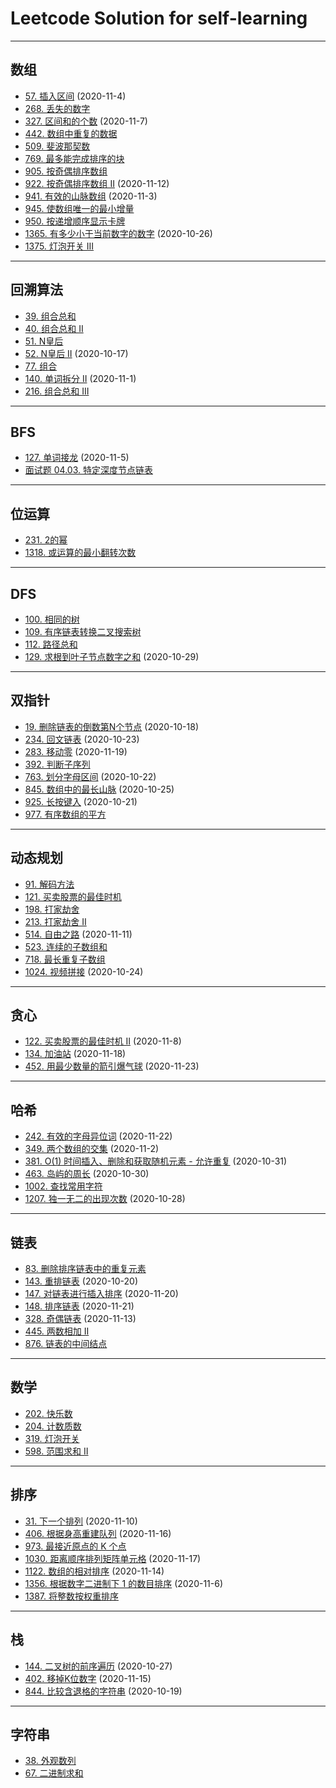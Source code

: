 # Leetcode Solution for self-learning

---

## 数组

- [57. 插入区间](https://leetcode-cn.com/problems/insert-interval/) (2020-11-4)
- [268. 丢失的数字](https://leetcode-cn.com/problems/missing-number/)
- [327. 区间和的个数](https://leetcode-cn.com/problems/count-of-range-sum/) (2020-11-7)
- [442. 数组中重复的数据](https://leetcode-cn.com/problems/find-all-duplicates-in-an-array/)
- [509. 斐波那契数](https://leetcode-cn.com/problems/fibonacci-number/)
- [769. 最多能完成排序的块](https://leetcode-cn.com/problems/max-chunks-to-make-sorted/)
- [905. 按奇偶排序数组](https://leetcode-cn.com/problems/sort-array-by-parity/)
- [922. 按奇偶排序数组 II](https://leetcode-cn.com/problems/sort-array-by-parity-ii/) (2020-11-12)
- [941. 有效的山脉数组](https://leetcode-cn.com/problems/valid-mountain-array/) (2020-11-3)
- [945. 使数组唯一的最小增量](https://leetcode-cn.com/problems/minimum-increment-to-make-array-unique/)
- [950. 按递增顺序显示卡牌](https://leetcode-cn.com/problems/reveal-cards-in-increasing-order/)
- [1365. 有多少小于当前数字的数字](https://leetcode-cn.com/problems/how-many-numbers-are-smaller-than-the-current-number/) (2020-10-26)
- [1375. 灯泡开关 III](https://leetcode-cn.com/problems/bulb-switcher-iii/)

---

## 回溯算法

- [39. 组合总和](https://leetcode-cn.com/problems/combination-sum/)
- [40. 组合总和 II](https://leetcode-cn.com/problems/combination-sum-ii/)
- [51. N皇后](https://leetcode-cn.com/problems/n-queens/)
- [52. N皇后 II](https://leetcode-cn.com/problems/n-queens-ii/) (2020-10-17)
- [77. 组合](https://leetcode-cn.com/problems/combinations/)
- [140. 单词拆分 II](https://leetcode-cn.com/problems/word-break-ii/) (2020-11-1)
- [216. 组合总和 III](https://leetcode-cn.com/problems/combination-sum-iii/)

---

## BFS

- [127. 单词接龙](https://leetcode-cn.com/problems/word-ladder/) (2020-11-5)
- [面试题 04.03. 特定深度节点链表](https://leetcode-cn.com/problems/list-of-depth-lcci/)

---

## 位运算

- [231. 2的幂](https://leetcode-cn.com/problems/power-of-two/)
- [1318. 或运算的最小翻转次数](https://leetcode-cn.com/problems/minimum-flips-to-make-a-or-b-equal-to-c/)

---

## DFS

- [100. 相同的树](https://leetcode-cn.com/problems/same-tree/)
- [109. 有序链表转换二叉搜索树](https://leetcode-cn.com/problems/convert-sorted-list-to-binary-search-tree/)
- [112. 路径总和](https://leetcode-cn.com/problems/path-sum/)
- [129. 求根到叶子节点数字之和](https://leetcode-cn.com/problems/sum-root-to-leaf-numbers/) (2020-10-29)

---

## 双指针

- [19. 删除链表的倒数第N个节点](https://leetcode-cn.com/problems/remove-nth-node-from-end-of-list/) (2020-10-18)
- [234. 回文链表](https://leetcode-cn.com/problems/palindrome-linked-list/) (2020-10-23)
- [283. 移动零](https://leetcode-cn.com/problems/move-zeroes/) (2020-11-19)
- [392. 判断子序列](https://leetcode-cn.com/problems/is-subsequence/)
- [763. 划分字母区间](https://leetcode-cn.com/problems/partition-labels/) (2020-10-22)
- [845. 数组中的最长山脉](https://leetcode-cn.com/problems/longest-mountain-in-array/) (2020-10-25)
- [925. 长按键入](https://leetcode-cn.com/problems/long-pressed-name/) (2020-10-21)
- [977. 有序数组的平方](https://leetcode-cn.com/problems/squares-of-a-sorted-array/)

---

## 动态规划

- [91. 解码方法](https://leetcode-cn.com/problems/decode-ways/)
- [121. 买卖股票的最佳时机](https://leetcode-cn.com/problems/best-time-to-buy-and-sell-stock/)
- [198. 打家劫舍](https://leetcode-cn.com/problems/house-robber/)
- [213. 打家劫舍 II](https://leetcode-cn.com/problems/house-robber-ii/)
- [514. 自由之路](https://leetcode-cn.com/problems/freedom-trail/) (2020-11-11)
- [523. 连续的子数组和](https://leetcode-cn.com/problems/continuous-subarray-sum/)
- [718. 最长重复子数组](https://leetcode-cn.com/problems/maximum-length-of-repeated-subarray/)
- [1024. 视频拼接](https://leetcode-cn.com/problems/video-stitching/) (2020-10-24)

---

## 贪心

- [122. 买卖股票的最佳时机 II](https://leetcode-cn.com/problems/best-time-to-buy-and-sell-stock-ii/) (2020-11-8)
- [134. 加油站](https://leetcode-cn.com/problems/gas-station/) (2020-11-18)
- [452. 用最少数量的箭引爆气球](https://leetcode-cn.com/problems/minimum-number-of-arrows-to-burst-balloons/) (2020-11-23)

---

## 哈希

- [242. 有效的字母异位词](https://leetcode-cn.com/problems/valid-anagram/) (2020-11-22)
- [349. 两个数组的交集](https://leetcode-cn.com/problems/intersection-of-two-arrays/) (2020-11-2)
- [381. O(1) 时间插入、删除和获取随机元素 - 允许重复](https://leetcode-cn.com/problems/insert-delete-getrandom-o1-duplicates-allowed/) (2020-10-31)
- [463. 岛屿的周长](https://leetcode-cn.com/problems/island-perimeter/) (2020-10-30)
- [1002. 查找常用字符](https://leetcode-cn.com/problems/find-common-characters/)
- [1207. 独一无二的出现次数](https://leetcode-cn.com/problems/unique-number-of-occurrences/) (2020-10-28)

---

## 链表

- [83. 删除排序链表中的重复元素](https://leetcode-cn.com/problems/remove-duplicates-from-sorted-list/)
- [143. 重排链表](https://leetcode-cn.com/problems/reorder-list/) (2020-10-20)
- [147. 对链表进行插入排序](https://leetcode-cn.com/problems/insertion-sort-list/) (2020-11-20)
- [148. 排序链表](https://leetcode-cn.com/problems/sort-list/) (2020-11-21)
- [328. 奇偶链表](https://leetcode-cn.com/problems/odd-even-linked-list/) (2020-11-13)
- [445. 两数相加 II](https://leetcode-cn.com/problems/add-two-numbers-ii/)
- [876. 链表的中间结点](https://leetcode-cn.com/problems/middle-of-the-linked-list/)

---

## 数学

- [202. 快乐数](https://leetcode-cn.com/problems/happy-number/)
- [204. 计数质数](https://leetcode-cn.com/problems/count-primes/)
- [319. 灯泡开关](https://leetcode-cn.com/problems/bulb-switcher/)
- [598. 范围求和 II](https://leetcode-cn.com/problems/range-addition-ii/)

---

## 排序

- [31. 下一个排列](https://leetcode-cn.com/problems/next-permutation/) (2020-11-10)
- [406. 根据身高重建队列](https://leetcode-cn.com/problems/queue-reconstruction-by-height/) (2020-11-16)
- [973. 最接近原点的 K 个点](https://leetcode-cn.com/problems/k-closest-points-to-origin/)
- [1030. 距离顺序排列矩阵单元格](https://leetcode-cn.com/problems/matrix-cells-in-distance-order/) (2020-11-17)
- [1122. 数组的相对排序](https://leetcode-cn.com/problems/relative-sort-array/) (2020-11-14)
- [1356. 根据数字二进制下 1 的数目排序](https://leetcode-cn.com/problems/sort-integers-by-the-number-of-1-bits/) (2020-11-6)
- [1387. 将整数按权重排序](https://leetcode-cn.com/problems/sort-integers-by-the-power-value/)

---

## 栈

- [144. 二叉树的前序遍历](https://leetcode-cn.com/problems/binary-tree-preorder-traversal/) (2020-10-27)
- [402. 移掉K位数字](https://leetcode-cn.com/problems/remove-k-digits/) (2020-11-15)
- [844. 比较含退格的字符串](https://leetcode-cn.com/problems/backspace-string-compare/) (2020-10-19)

---

## 字符串

- [38. 外观数列](https://leetcode-cn.com/problems/count-and-say/)
- [67. 二进制求和](https://leetcode-cn.com/problems/add-binary/)
